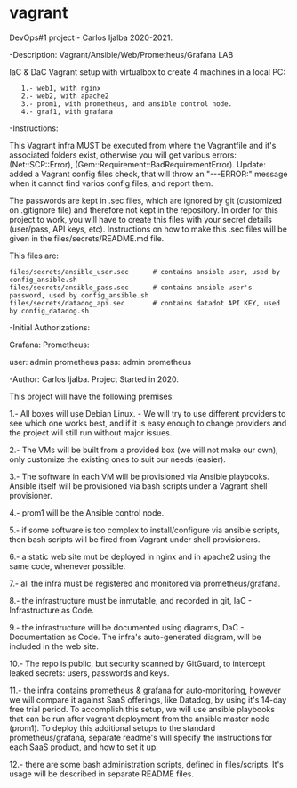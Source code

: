 # vagrant
DevOps#1 project - Carlos Ijalba 2020-2021.

-Description:  Vagrant/Ansible/Web/Prometheus/Grafana LAB

IaC & DaC Vagrant setup with virtualbox to create 4 machines in a local PC:

       1.- web1, with nginx
       2.- web2, with apache2
       3.- prom1, with prometheus, and ansible control node.
       4.- graf1, with grafana

-Instructions: 

  This Vagrant infra MUST be executed from where the Vagrantfile and it's associated folders exist,
  otherwise you will get various errors: (Net::SCP::Error), (Gem::Requirement::BadRequirementError). 
  Update: added a Vagrant config files check, that will throw 
  an "---ERROR:" message when it cannot find varios config files, and report them.

  The passwords are kept in .sec files, which are ignored by git (customized on .gitignore file) and therefore not kept in 
  the repository.
  In order for this project to work, you will have to create this files with your secret details (user/pass, API keys, etc). 
  Instructions on how to make this .sec files will be given in the files/secrets/README.md file.

  This files are:

  	files/secrets/ansible_user.sec		# contains ansible user, used by config_ansible.sh
	files/secrets/ansible_pass.sec		# contains ansible user's password, used by config_ansible.sh
	files/secrets/datadog_api.sec		# contains datadot API KEY, used by config_datadog.sh

-Initial Authorizations:

  Grafana:          Prometheus:

  user: admin       prometheus
  pass: admin       prometheus

-Author:  Carlos Ijalba. Project Started in 2020.


This project will have the following premises:

  1.- All boxes will use Debian Linux. - We will try to use different providers to see which one works best, and if it is easy enough to change providers and the project will still run without major issues.

  2.- The VMs will be built from a provided box (we will not make our own), only customize the existing ones to suit our needs (easier).

  3.- The software in each VM will be provisioned via Ansible playbooks. Ansible itself will be provisioned via bash scripts under a Vagrant shell provisioner.

  4.- prom1 will be the Ansible control node.

  5.- if some software is too complex to install/configure via ansible scripts, then bash scripts will be fired from Vagrant under shell provisioners.

  6.- a static web site mut be deployed in nginx and in apache2 using the same code, whenever possible.

  7.- all the infra must be registered and monitored via prometheus/grafana.

  8.- the infrastructure must be inmutable, and recorded in git, IaC - Infrastructure as Code.
  
  9.- the infrastructure will be documented using diagrams, DaC - Documentation as Code. The infra's auto-generated diagram, will be included in the web site.
  
  10.- The repo is public, but security scanned by GitGuard, to intercept leaked secrets: users, passwords and keys.
  
  11.- the infra contains prometheus & grafana for auto-monitoring, however we will compare it against SaaS offerings, like Datadog, by using it's 14-day free trial period.
       To accomplish this setup, we will use ansible playbooks that can be run after vagrant deployment from the ansible master node (prom1). To deploy this additional setups 
       to the standard prometheus/grafana, separate readme's will specify the instructions for each SaaS product, and how to set it up.
       
  12.- there are some bash administration scripts, defined in files/scripts. It's usage will be described in separate README files.

#
